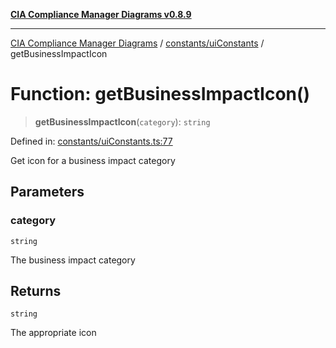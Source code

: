 [**CIA Compliance Manager Diagrams v0.8.9**](../../../README.md)

***

[CIA Compliance Manager Diagrams](../../../modules.md) / [constants/uiConstants](../README.md) / getBusinessImpactIcon

# Function: getBusinessImpactIcon()

> **getBusinessImpactIcon**(`category`): `string`

Defined in: [constants/uiConstants.ts:77](https://github.com/Hack23/cia-compliance-manager/blob/e1ae27dd41c4ccea8a13cdec993022242a97dce3/src/constants/uiConstants.ts#L77)

Get icon for a business impact category

## Parameters

### category

`string`

The business impact category

## Returns

`string`

The appropriate icon
